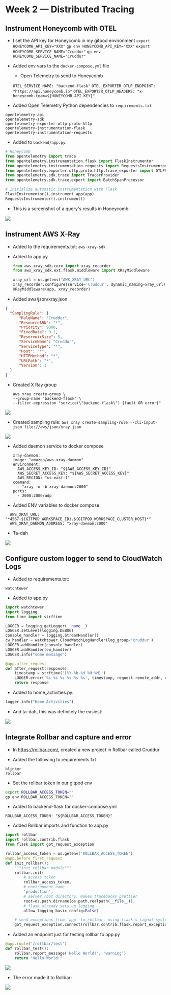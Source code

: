 # Week 2 — Distributed Tracing

## Instrument Honeycomb with OTEL

* I set  the API key for Honeycomb in my gitpod environment 
    `export HONEYCOMB_API_KEY="XXX"`
    `gp env HONEYCOMB_API_KEY="XXX"`
    `export HONEYCOMB_SERVICE_NAME="Cruddur"`
    `gp env HONEYCOMB_SERVICE_NAME="Cruddur"`


* Added env vars to the `docker-compose.yml` file
    * Open Telemetry to send to Honeycomb
    
    `OTEL_SERVICE_NAME: "backend-flask"`
    `OTEL_EXPORTER_OTLP_ENDPOINT: "https://api.honeycomb.io"`
    `OTEL_EXPORTER_OTLP_HEADERS: "x-honeycomb-team=${HONEYCOMB_API_KEY}"`

* Added Open Telemetry Python dependencies to `requirements.txt`

```
opentelemetry-api 
opentelemetry-sdk 
opentelemetry-exporter-otlp-proto-http 
opentelemetry-instrumentation-flask 
opentelemetry-instrumentation-requests
```

* Added to `backend/app.py`:

```py
# Honeycomb
from opentelemetry import trace
from opentelemetry.instrumentation.flask import FlaskInstrumentor
from opentelemetry.instrumentation.requests import RequestsInstrumentor
from opentelemetry.exporter.otlp.proto.http.trace_exporter import OTLPSpanExporter
from opentelemetry.sdk.trace import TracerProvider
from opentelemetry.sdk.trace.export import BatchSpanProcessor
```

```py
# Initialize automatic instrumentation with Flask
FlaskInstrumentor().instrument_app(app)
RequestsInstrumentor().instrument()
```

* This is a screenshot of a query's results in Honeycomb:

![](images/honeycomb.png)

## Instrument AWS X-Ray

* Added to the requirements.txt: `aws-xray-sdk`

* Added to app.py

  ```py
  from aws_xray_sdk.core import xray_recorder
  from aws_xray_sdk.ext.flask.middleware import XRayMiddleware

  xray_url = os.getenv("AWS_XRAY_URL")
  xray_recorder.configure(service='Cruddur', dynamic_naming=xray_url)
  XRayMiddleware(app, xray_recorder)
  ```

* Added aws/json/xray.json

```json
{
  "SamplingRule": {
      "RuleName": "Cruddur",
      "ResourceARN": "*",
      "Priority": 9000,
      "FixedRate": 0.1,
      "ReservoirSize": 5,
      "ServiceName": "Cruddur",
      "ServiceType": "*",
      "Host": "*",
      "HTTPMethod": "*",
      "URLPath": "*",
      "Version": 1
  }
}
```

* Created X Ray group

  ```  
  aws xray create-group \
  --group-name "backend-flask" \
  --filter-expression "service(\"backend-flask\") {fault OR error}"
  ```

![](images/xray-create-group.png)

* Created sampling rule: `aws xray create-sampling-rule --cli-input-json file://aws/json/xray.json`   

![](images/sampling-rule.png)

* Added daemon service to docker compose

  ```
  xray-daemon:
  image: "amazon/aws-xray-daemon"
  environment:
    AWS_ACCESS_KEY_ID: "${AWS_ACCESS_KEY_ID}"
    AWS_SECRET_ACCESS_KEY: "${AWS_SECRET_ACCESS_KEY}"
    AWS_REGION: "us-east-1"
  command:
    - "xray -o -b xray-daemon:2000"
  ports:
    - 2000:2000/udp
  ```

* Added ENV variables to docker compose

```
  AWS_XRAY_URL: "*4567-${GITPOD_WORKSPACE_ID}.${GITPOD_WORKSPACE_CLUSTER_HOST}*"
  AWS_XRAY_DAEMON_ADDRESS: "xray-daemon:2000"
```

* Ta-dah

![](images/xray-traces.png)


## Configure custom logger to send to CloudWatch Logs

* Added to requirements.txt:

`watchtower`

* Added to app.py

```py
import watchtower
import logging
from time import strftime
```

```py
LOGGER = logging.getLogger(__name__)
LOGGER.setLevel(logging.DEBUG)
console_handler = logging.StreamHandler()
cw_handler = watchtower.CloudWatchLogHandler(log_group='cruddur')
LOGGER.addHandler(console_handler)
LOGGER.addHandler(cw_handler)
LOGGER.info("some message")
```

```py
@app.after_request
def after_request(response):
    timestamp = strftime('[%Y-%b-%d %H:%M]')
    LOGGER.error('%s %s %s %s %s %s', timestamp, request.remote_addr, request.method, request.scheme, request.full_path, response.status)
    return response
```

* Added to home_activities.py:

```py
logger.info("Home Activities")
```

* And ta-dah, this was definitely the easiest:

![](images/cloudwatch-logs.png)

## Integrate Rollbar and capture and error

* In https://rollbar.com/, created a new project in Rollbar called Cruddur

* Added the following to requirements.txt

```
blinker
rollbar
```

* Set the rollbar token in our gitpod env

```sh
export ROLLBAR_ACCESS_TOKEN=""
gp env ROLLBAR_ACCESS_TOKEN=""
```

* Added to backend-flask for docker-compose.yml

`ROLLBAR_ACCESS_TOKEN: "${ROLLBAR_ACCESS_TOKEN}"`

* Added Rollbar imports and function to app.py

```py
import rollbar
import rollbar.contrib.flask
from flask import got_request_exception
```

```py
rollbar_access_token = os.getenv('ROLLBAR_ACCESS_TOKEN')
@app.before_first_request
def init_rollbar():
    """init rollbar module"""
    rollbar.init(
        # access token
        rollbar_access_token,
        # environment name
        'production',
        # server root directory, makes tracebacks prettier
        root=os.path.dirname(os.path.realpath(__file__)),
        # flask already sets up logging
        allow_logging_basic_config=False)

    # send exceptions from `app` to rollbar, using flask's signal system.
    got_request_exception.connect(rollbar.contrib.flask.report_exception, app)
```

* Added an endpoint just for testing rollbar to app.py

```py
@app.route('/rollbar/test')
def rollbar_test():
    rollbar.report_message('Hello World!', 'warning')
    return "Hello World!"
```

![](images/rollbar-endpoint.png)

* The error made it to Rollbar:

![](images/rollbar-items.png)